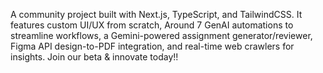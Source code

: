 A community project built with Next.js, TypeScript, and TailwindCSS. It features custom UI/UX from scratch, Around 7 GenAI automations to streamline workflows, a Gemini-powered assignment generator/reviewer, Figma API design-to-PDF integration, and real-time web crawlers for insights. Join our beta & innovate today!!
